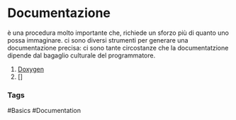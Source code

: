 # Documentazione 
è una procedura molto importante che, richiede un sforzo più di quanto uno possa immaginare. 
ci sono diversi strumenti per generare una documentazione precisa:
ci sono tante circostanze che la documentatzione dipende dal bagaglio culturale del programmatore.


1. [Doxygen](https://doxygen.nl/)
2. []


### Tags
#Basics 
#Documentation
